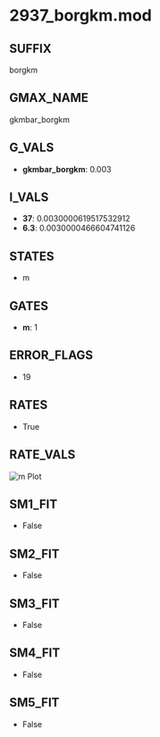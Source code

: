 # 2937_borgkm.mod

## SUFFIX

borgkm

## GMAX_NAME

gkmbar_borgkm

## G_VALS

- **gkmbar_borgkm**: 0.003

## I_VALS

- **37**: 0.0030000619517532912
- **6.3**: 0.0030000466604741126

## STATES

- m

## GATES

- **m**: 1

## ERROR_FLAGS

- 19

## RATES

- True

## RATE_VALS

![m Plot](/Users/pbozelos/Dropbox/icg-Chai-Panos/supermodels/output_markdown_files/K/2937_borgkm.mod/images/m.png)

## SM1_FIT

- False

## SM2_FIT

- False

## SM3_FIT

- False

## SM4_FIT

- False

## SM5_FIT

- False

